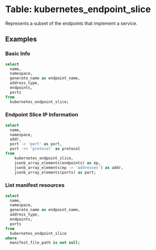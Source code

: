 # Table: kubernetes_endpoint_slice

Represents a subset of the endpoints that implement a service.

## Examples

### Basic Info

```sql
select
  name,
  namespace,
  generate_name as endpoint_name,
  address_type,
  endpoints,
  ports
from
  kubernetes_endpoint_slice;
```

### Endpoint Slice IP Information

```sql
select
  name,
  namespace,
  addr,
  port -> 'port' as port,
  port ->> 'protocol' as protocol
from
    kubernetes_endpoint_slice,
    jsonb_array_elements(endpoints) as ep,
    jsonb_array_elements(ep -> 'addresses') as addr,
    jsonb_array_elements(ports) as port;
```

### List manifest resources

```sql
select
  name,
  namespace,
  generate_name as endpoint_name,
  address_type,
  endpoints,
  ports
from
  kubernetes_endpoint_slice
where
  manifest_file_path is not null;
```
